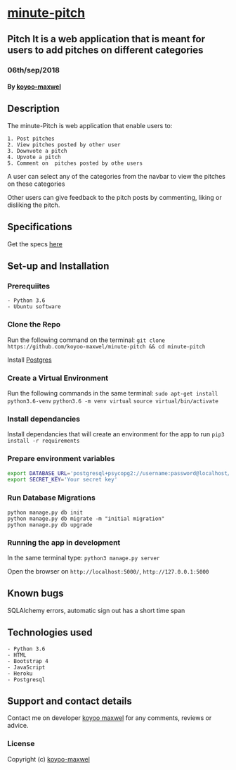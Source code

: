 # [minute-pitch](https://minute-pitch.herokuapp.com/)
## Pitch It is a web application that is meant for users to add pitches on different  categories
### 06th/sep/2018
#### By **[koyoo-maxwel](https://github.com/koyoo-maxwel/)**

## Description
The minute-Pitch is web application  that enable users to:

    1. Post pitches
    2. View pitches posted by other user
    3. Downvote a pitch
    4. Upvote a pitch
    5. Comment on  pitches posted by othe users


  
A user can select any of the categories from the navbar to view the pitches on these categories

Other users can give feedback to the pitch posts by commenting, liking or disliking the pitch. 


## Specifications
Get the specs [here](https://github.com/koyoo-maxwel/minute-pitch/blob/master/SPECS.md)

## Set-up and Installation

### Prerequiites
    - Python 3.6
    - Ubuntu software

### Clone the Repo
Run the following command on the terminal:
`git clone https://github.com/koyoo-maxwel/minute-pitch && cd minute-pitch`

Install [Postgres](https://www.postgresql.org/download/)

### Create a Virtual Environment
Run the following commands in the same terminal:
`sudo apt-get install python3.6-venv`
`python3.6 -m venv virtual`
`source virtual/bin/activate`

### Install dependancies
Install dependancies that will create an environment for the app to run
`pip3 install -r requirements`

### Prepare environment variables
```bash
export DATABASE_URL='postgresql+psycopg2://username:password@localhost/pitchit'
export SECRET_KEY='Your secret key'
```

### Run Database Migrations
```
python manage.py db init
python manage.py db migrate -m "initial migration"
python manage.py db upgrade
```

### Running the app in development
In the same terminal type:
`python3 manage.py server`

Open the browser on `http://localhost:5000/`, `http://127.0.0.1:5000`

## Known bugs
SQLAlchemy errors, automatic sign out has a short time span

## Technologies used
    - Python 3.6
    - HTML
    - Bootstrap 4
    - JavaScript
    - Heroku
    - Postgresql

## Support and contact details
Contact me on developer [koyoo maxwel](maxwell@juantechno.com) for any comments, reviews or advice.

### License
Copyright (c) [koyoo-maxwel](LICENSE)
